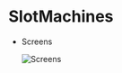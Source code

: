 # SlotMachines

- Screens

    ![Screens](https://lh3.googleusercontent.com/-pIMKZrOzaKM/WLNvZKG2k9I/AAAAAAAAA08/Qniw_4vBZssHJRQYrhR-kU1Nkjl_baweQCLcB/w240-h437-no/SlotMachines_Screen.gif)
